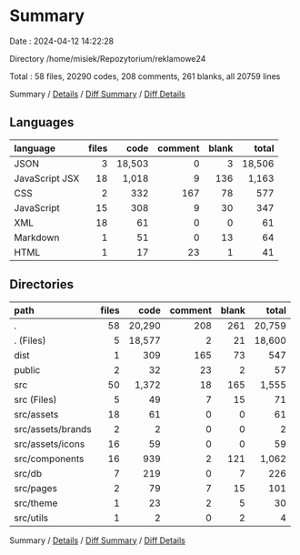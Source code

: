 # Summary

Date : 2024-04-12 14:22:28

Directory /home/misiek/Repozytorium/reklamowe24

Total : 58 files,  20290 codes, 208 comments, 261 blanks, all 20759 lines

Summary / [Details](details.md) / [Diff Summary](diff.md) / [Diff Details](diff-details.md)

## Languages
| language | files | code | comment | blank | total |
| :--- | ---: | ---: | ---: | ---: | ---: |
| JSON | 3 | 18,503 | 0 | 3 | 18,506 |
| JavaScript JSX | 18 | 1,018 | 9 | 136 | 1,163 |
| CSS | 2 | 332 | 167 | 78 | 577 |
| JavaScript | 15 | 308 | 9 | 30 | 347 |
| XML | 18 | 61 | 0 | 0 | 61 |
| Markdown | 1 | 51 | 0 | 13 | 64 |
| HTML | 1 | 17 | 23 | 1 | 41 |

## Directories
| path | files | code | comment | blank | total |
| :--- | ---: | ---: | ---: | ---: | ---: |
| . | 58 | 20,290 | 208 | 261 | 20,759 |
| . (Files) | 5 | 18,577 | 2 | 21 | 18,600 |
| dist | 1 | 309 | 165 | 73 | 547 |
| public | 2 | 32 | 23 | 2 | 57 |
| src | 50 | 1,372 | 18 | 165 | 1,555 |
| src (Files) | 5 | 49 | 7 | 15 | 71 |
| src/assets | 18 | 61 | 0 | 0 | 61 |
| src/assets/brands | 2 | 2 | 0 | 0 | 2 |
| src/assets/icons | 16 | 59 | 0 | 0 | 59 |
| src/components | 16 | 939 | 2 | 121 | 1,062 |
| src/db | 7 | 219 | 0 | 7 | 226 |
| src/pages | 2 | 79 | 7 | 15 | 101 |
| src/theme | 1 | 23 | 2 | 5 | 30 |
| src/utils | 1 | 2 | 0 | 2 | 4 |

Summary / [Details](details.md) / [Diff Summary](diff.md) / [Diff Details](diff-details.md)